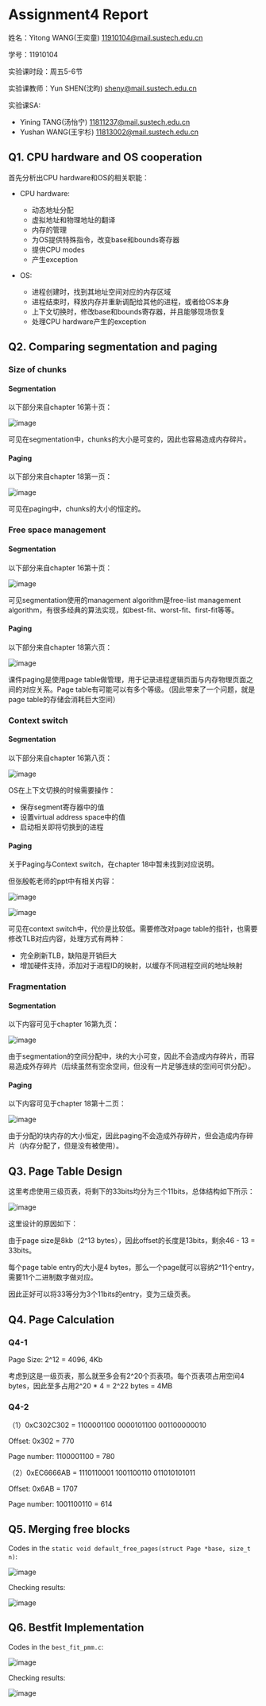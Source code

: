 # Assignment4 Report
姓名：Yitong WANG(王奕童) 11910104@mail.sustech.edu.cn

学号：11910104

实验课时段：周五5-6节

实验课教师：Yun SHEN(沈昀) sheny@mail.sustech.edu.cn

实验课SA:
- Yining TANG(汤怡宁) 11811237@mail.sustech.edu.cn
- Yushan WANG(王宇杉) 11813002@mail.sustech.edu.cn

## Q1. CPU hardware and OS cooperation

首先分析出CPU hardware和OS的相关职能：
- CPU hardware: 
  - 动态地址分配
  - 虚拟地址和物理地址的翻译
  - 内存的管理
  - 为OS提供特殊指令，改变base和bounds寄存器
  - 提供CPU modes
  - 产生exception

- OS:
  - 进程创建时，找到其地址空间对应的内存区域
  - 进程结束时，释放内存并重新调配给其他的进程，或者给OS本身
  - 上下文切换时，修改base和bounds寄存器，并且能够现场恢复
  - 处理CPU hardware产生的exception

## Q2. Comparing segmentation and paging

### Size of chunks

#### Segmentation

以下部分来自chapter 16第十页：

![image](https://user-images.githubusercontent.com/64548919/161073725-6f4f181f-bd45-44c9-a1b7-6ccf73ca5ea2.png)

可见在segmentation中，chunks的大小是可变的，因此也容易造成内存碎片。

#### Paging

以下部分来自chapter 18第一页：

![image](https://user-images.githubusercontent.com/64548919/161073960-4ce769ef-aee7-45e9-835f-f39d7fe7d1d3.png)

可见在paging中，chunks的大小的恒定的。

### Free space management

#### Segmentation

以下部分来自chapter 16第十页：

![image](https://user-images.githubusercontent.com/64548919/161075110-997810ae-b2f5-4678-a5ff-a4c8b0c42aba.png)

可见segmentation使用的management algorithm是free-list management algorithm，有很多经典的算法实现，如best-fit、worst-fit、first-fit等等。

#### Paging

以下部分来自chapter 18第六页：

![image](https://user-images.githubusercontent.com/64548919/161076037-76fb5c1d-59ac-410b-985c-7d05ff6e618e.png)

课件paging是使用page table做管理，用于记录进程逻辑页面与内存物理页面之间的对应关系。Page table有可能可以有多个等级。（因此带来了一个问题，就是page table的存储会消耗巨大空间）

### Context switch

#### Segmentation

以下部分来自chapter 16第八页：

![image](https://user-images.githubusercontent.com/64548919/161077672-0ec6fa9a-1831-49cd-ab6d-5d8403ceb132.png)

OS在上下文切换的时候需要操作：
- 保存segment寄存器中的值
- 设置virtual address space中的值
- 启动相关即将切换到的进程

#### Paging

关于Paging与Context switch，在chapter 18中暂未找到对应说明。

但张殷乾老师的ppt中有相关内容：

![image](https://user-images.githubusercontent.com/64548919/161083741-98e4468a-7955-4f08-884a-ba7600f86f04.png)

![image](https://user-images.githubusercontent.com/64548919/161084073-056fcc2e-3834-480b-a430-f8e6582ee63f.png)


可见在context switch中，代价是比较低。需要修改对page table的指针，也需要修改TLB对应内容，处理方式有两种：
- 完全刷新TLB，缺陷是开销巨大
- 增加硬件支持，添加对于进程ID的映射，以缓存不同进程空间的地址映射

### Fragmentation

#### Segmentation

以下内容可见于chapter 16第九页：

![image](https://user-images.githubusercontent.com/64548919/161085452-29dc0e52-5c44-49a1-b3ca-4d53810bd377.png)

由于segmentation的空间分配中，块的大小可变，因此不会造成内存碎片，而容易造成外存碎片（后续虽然有空余空间，但没有一片足够连续的空间可供分配）。

#### Paging

以下内容可见于chapter 18第十二页：

![image](https://user-images.githubusercontent.com/64548919/161086273-5ab8441c-b9ed-4176-945f-7bfc20f8e127.png)

由于分配的块内存的大小恒定，因此paging不会造成外存碎片，但会造成内存碎片（内存分配了，但是没有被使用）。

## Q3. Page Table Design
这里考虑使用三级页表，将剩下的33bits均分为三个11bits，总体结构如下所示：

![image](https://user-images.githubusercontent.com/64548919/161102845-da548c4e-6436-4d80-bb57-8f9d45977223.png)

这里设计的原因如下：

由于page size是8kb（2^13 bytes），因此offset的长度是13bits，剩余46 - 13 = 33bits。

每个page table entry的大小是4 bytes，那么一个page就可以容纳2^11个entry，需要11个二进制数字做对应。

因此正好可以将33等分为3个11bits的entry，变为三级页表。

## Q4. Page Calculation

### Q4-1
Page Size: 2^12 = 4096, 4Kb

考虑到这是一级页表，那么就至多会有2^20个页表项。每个页表项占用空间4 bytes，因此至多占用2^20 * 4 = 2^22 bytes = 4MB

### Q4-2
（1）0xC302C302 = 1100001100 0000101100 001100000010

Offset: 0x302 = 770

Page number: 1100001100 = 780

（2）0xEC6666AB = 1110110001 1001100110 011010101011

Offset: 0x6AB = 1707

Page number: 1001100110 = 614

## Q5. Merging free blocks

Codes in the `static void default_free_pages(struct Page *base, size_t n)`:

![image](https://user-images.githubusercontent.com/64548919/161117988-0cc9d59e-932e-400e-a264-31b25c47714d.png)

Checking results:

![image](https://user-images.githubusercontent.com/64548919/161118348-34096206-dcd3-4cc2-a718-f2f6ea45302a.png)

## Q6. Bestfit Implementation

Codes in the `best_fit_pmm.c`:

![image](https://user-images.githubusercontent.com/64548919/161126313-1fd45d00-d4ae-4e00-a6b1-54c41a289a4f.png)


Checking results:

![image](https://user-images.githubusercontent.com/64548919/161125586-b10f95ea-f3ab-486b-95e7-eb8b0c0bd85d.png)
